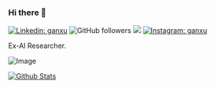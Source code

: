 ### Hi there 👋

[![Linkedin: ganxu](https://img.shields.io/badge/-luptior-blue?style=flat-square&logo=Linkedin&logoColor=white&link=https://www.linkedin.com/in/ganxu/)](https://www.linkedin.com/in/ganxu/)
![GitHub followers](https://img.shields.io/github/followers/luptior?label=Follow&style=social)
![](https://visitor-badge.glitch.me/badge?page_id=luptior.luptior)
[![Instagram: ganxu](https://img.shields.io/badge/-aspartame_xu-white?style=flat-square&logo=Instagram&logoColor=purple&link=https://www.instagram.com/aspartame_xu/)](https://www.instagram.com/aspartame_xu/)

Ex-AI Researcher.

![Image](https://github.com/luptior/luptior/blob/master/pic.png)
<!--


**luptior/luptior** is a ✨ _special_ ✨ repository because its `README.md` (this file) appears on your GitHub profile.
Here are some ideas to get you started:

- 🔭 I’m currently working on ...
- 🌱 I’m currently learning ...
- 👯 I’m looking to collaborate on ...
- 🤔 I’m looking for help with ...
- 💬 Ask me about ...
- 📫 How to reach me: ...
- 😄 Pronouns: ...
- ⚡ Fun fact: ...
-->


[![Github Stats](https://github-readme-stats.vercel.app/api?username=luptior)](https://github.com/anuraghazra/github-readme-stats)
